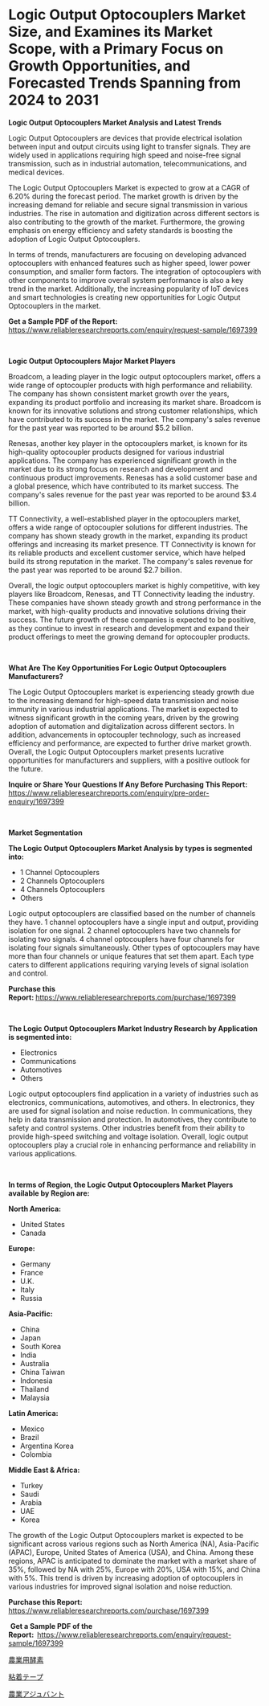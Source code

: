 <p><h1>Logic Output Optocouplers Market Size, and Examines its Market Scope, with a Primary Focus on Growth Opportunities, and Forecasted Trends Spanning from 2024 to 2031</h1></p><p><strong>Logic Output Optocouplers Market Analysis and Latest Trends</strong></p>
<p><p>Logic Output Optocouplers are devices that provide electrical isolation between input and output circuits using light to transfer signals. They are widely used in applications requiring high speed and noise-free signal transmission, such as in industrial automation, telecommunications, and medical devices.</p><p>The Logic Output Optocouplers Market is expected to grow at a CAGR of 6.20% during the forecast period. The market growth is driven by the increasing demand for reliable and secure signal transmission in various industries. The rise in automation and digitization across different sectors is also contributing to the growth of the market. Furthermore, the growing emphasis on energy efficiency and safety standards is boosting the adoption of Logic Output Optocouplers.</p><p>In terms of trends, manufacturers are focusing on developing advanced optocouplers with enhanced features such as higher speed, lower power consumption, and smaller form factors. The integration of optocouplers with other components to improve overall system performance is also a key trend in the market. Additionally, the increasing popularity of IoT devices and smart technologies is creating new opportunities for Logic Output Optocouplers in the market.</p></p>
<p><strong>Get a Sample PDF of the Report:&nbsp;</strong> <a href="https://www.reliableresearchreports.com/enquiry/request-sample/1697399">https://www.reliableresearchreports.com/enquiry/request-sample/1697399</a></p>
<p>&nbsp;</p>
<p><strong>Logic Output Optocouplers Major Market Players</strong></p>
<p><p>Broadcom, a leading player in the logic output optocouplers market, offers a wide range of optocoupler products with high performance and reliability. The company has shown consistent market growth over the years, expanding its product portfolio and increasing its market share. Broadcom is known for its innovative solutions and strong customer relationships, which have contributed to its success in the market. The company's sales revenue for the past year was reported to be around $5.2 billion.</p><p>Renesas, another key player in the optocouplers market, is known for its high-quality optocoupler products designed for various industrial applications. The company has experienced significant growth in the market due to its strong focus on research and development and continuous product improvements. Renesas has a solid customer base and a global presence, which have contributed to its market success. The company's sales revenue for the past year was reported to be around $3.4 billion.</p><p>TT Connectivity, a well-established player in the optocouplers market, offers a wide range of optocoupler solutions for different industries. The company has shown steady growth in the market, expanding its product offerings and increasing its market presence. TT Connectivity is known for its reliable products and excellent customer service, which have helped build its strong reputation in the market. The company's sales revenue for the past year was reported to be around $2.7 billion. </p><p>Overall, the logic output optocouplers market is highly competitive, with key players like Broadcom, Renesas, and TT Connectivity leading the industry. These companies have shown steady growth and strong performance in the market, with high-quality products and innovative solutions driving their success. The future growth of these companies is expected to be positive, as they continue to invest in research and development and expand their product offerings to meet the growing demand for optocoupler products.</p></p>
<p>&nbsp;</p>
<p><strong>What Are The Key Opportunities For Logic Output Optocouplers Manufacturers?</strong></p>
<p><p>The Logic Output Optocouplers market is experiencing steady growth due to the increasing demand for high-speed data transmission and noise immunity in various industrial applications. The market is expected to witness significant growth in the coming years, driven by the growing adoption of automation and digitalization across different sectors. In addition, advancements in optocoupler technology, such as increased efficiency and performance, are expected to further drive market growth. Overall, the Logic Output Optocouplers market presents lucrative opportunities for manufacturers and suppliers, with a positive outlook for the future.</p></p>
<p><strong>Inquire or Share Your Questions If Any Before Purchasing This Report:</strong> <a href="https://www.reliableresearchreports.com/enquiry/pre-order-enquiry/1697399">https://www.reliableresearchreports.com/enquiry/pre-order-enquiry/1697399</a></p>
<p>&nbsp;</p>
<p><strong>Market Segmentation</strong></p>
<p><strong>The Logic Output Optocouplers Market Analysis by types is segmented into:</strong></p>
<p><ul><li>1 Channel Optocouplers</li><li>2 Channels Optocouplers</li><li>4 Channels Optocouplers</li><li>Others</li></ul></p>
<p><p>Logic output optocouplers are classified based on the number of channels they have. 1 channel optocouplers have a single input and output, providing isolation for one signal. 2 channel optocouplers have two channels for isolating two signals. 4 channel optocouplers have four channels for isolating four signals simultaneously. Other types of optocouplers may have more than four channels or unique features that set them apart. Each type caters to different applications requiring varying levels of signal isolation and control.</p></p>
<p><strong>Purchase this Report:&nbsp;</strong><a href="https://www.reliableresearchreports.com/purchase/1697399">https://www.reliableresearchreports.com/purchase/1697399</a></p>
<p>&nbsp;</p>
<p><strong>The Logic Output Optocouplers Market Industry Research by Application is segmented into:</strong></p>
<p><ul><li>Electronics</li><li>Communications</li><li>Automotives</li><li>Others</li></ul></p>
<p><p>Logic output optocouplers find application in a variety of industries such as electronics, communications, automotives, and others. In electronics, they are used for signal isolation and noise reduction. In communications, they help in data transmission and protection. In automotives, they contribute to safety and control systems. Other industries benefit from their ability to provide high-speed switching and voltage isolation. Overall, logic output optocouplers play a crucial role in enhancing performance and reliability in various applications.</p></p>
<p>&nbsp;</p>
<p><strong>In terms of Region, the Logic Output Optocouplers Market Players available by Region are:</strong></p>
<p>
    <p> <strong> North America: </strong>
        <ul>
            <li>United States</li>
            <li>Canada</li>
        </ul>
        </p> 
    <p> <strong> Europe: </strong>
        <ul>
            <li>Germany</li>
            <li>France</li>
            <li>U.K.</li>
            <li>Italy</li>
            <li>Russia</li>
        </ul>
        </p> 
    <p> <strong> Asia-Pacific: </strong>
        <ul>
            <li>China</li>
            <li>Japan</li>
            <li>South Korea</li>
            <li>India</li>
            <li>Australia</li>
            <li>China Taiwan</li>
            <li>Indonesia</li>
            <li>Thailand</li>
            <li>Malaysia</li>
        </ul>
        </p> 
    <p> <strong> Latin America: </strong>
        <ul>
            <li>Mexico</li>
            <li>Brazil</li>
            <li>Argentina Korea</li>
            <li>Colombia</li>
        </ul>
        </p> 
    <p> <strong> Middle East & Africa: </strong>
        <ul>
            <li>Turkey</li>
            <li>Saudi</li>
            <li>Arabia</li>
            <li>UAE</li>
            <li>Korea</li>
        </ul>
    </p>
    </p>
<p><p>The growth of the Logic Output Optocouplers market is expected to be significant across various regions such as North America (NA), Asia-Pacific (APAC), Europe, United States of America (USA), and China. Among these regions, APAC is anticipated to dominate the market with a market share of 35%, followed by NA with 25%, Europe with 20%, USA with 15%, and China with 5%. This trend is driven by increasing adoption of optocouplers in various industries for improved signal isolation and noise reduction.</p></p>
<p><strong>Purchase this Report: </strong><a href="https://www.reliableresearchreports.com/purchase/1697399">https://www.reliableresearchreports.com/purchase/1697399</a></p>
<p>&nbsp;<strong>Get a Sample PDF of the Report:&nbsp;&nbsp;</strong><a href="https://www.reliableresearchreports.com/enquiry/request-sample/1697399">https://www.reliableresearchreports.com/enquiry/request-sample/1697399</a></p>
<p><strong></strong></p>
<p><p><a href="https://github.com/zoetazuur/Market-Research-Report-List-1/blob/main/81486738545.md">農業用酵素</a></p><p><a href="https://github.com/ihabdkwlxs948/Market-Research-Report-List-1/blob/main/97302288543.md">粘着テープ</a></p><p><a href="https://github.com/dadanedu33/Market-Research-Report-List-1/blob/main/29401578544.md">農業アジュバント</a></p></p>